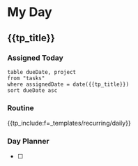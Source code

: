 # My Day

## {{tp_title}}

### Assigned Today
```dataview
table dueDate, project
from "tasks"
where assignedDate = date({{tp_title}})
sort dueDate asc
```

### Routine
{{tp_include:f=_templates/recurring/daily}}


### Day Planner
- [ ] 